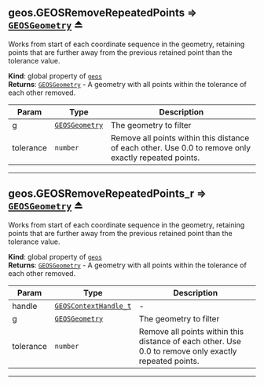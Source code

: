 <a name="exp_module_geos--geos.GEOSRemoveRepeatedPoints"></a>

## geos.GEOSRemoveRepeatedPoints ⇒ [<code>GEOSGeometry</code>](/typedefs-enums/typedefs-enums.html#GEOSGeometry) ⏏
Works from start of each coordinate sequence in the geometry, retaining points that are further away from the previous retained point than the tolerance value.

**Kind**: global property of [<code>geos</code>](/typedefs-enums/typedefs-enums.html#module_geos)  
**Returns**: [<code>GEOSGeometry</code>](/typedefs-enums/typedefs-enums.html#GEOSGeometry) - A geometry with all points within the tolerance of each other removed.  

| Param | Type | Description |
| --- | --- | --- |
| g | [<code>GEOSGeometry</code>](/typedefs-enums/typedefs-enums.html#GEOSGeometry) | The geometry to filter |
| tolerance | <code>number</code> | Remove all points within this distance of each other. Use 0.0 to remove only exactly repeated points. |


---
<a name="exp_module_geos--geos.GEOSRemoveRepeatedPoints_r"></a>

## geos.GEOSRemoveRepeatedPoints\_r ⇒ [<code>GEOSGeometry</code>](/typedefs-enums/typedefs-enums.html#GEOSGeometry) ⏏
Works from start of each coordinate sequence in the geometry, retaining points that are further away from the previous retained point than the tolerance value.

**Kind**: global property of [<code>geos</code>](/typedefs-enums/typedefs-enums.html#module_geos)  
**Returns**: [<code>GEOSGeometry</code>](/typedefs-enums/typedefs-enums.html#GEOSGeometry) - A geometry with all points within the tolerance of each other removed.  

| Param | Type | Description |
| --- | --- | --- |
| handle | [<code>GEOSContextHandle\_t</code>](/typedefs-enums/typedefs-enums.html#GEOSContextHandle_t) | - |
| g | [<code>GEOSGeometry</code>](/typedefs-enums/typedefs-enums.html#GEOSGeometry) | The geometry to filter |
| tolerance | <code>number</code> | Remove all points within this distance of each other. Use 0.0 to remove only exactly repeated points. |


---
